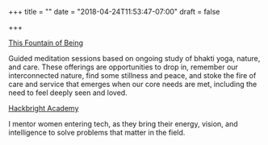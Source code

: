 +++
title = ""
date = "2018-04-24T11:53:47-07:00"
draft = false

+++

[This Fountain of Being](https://podcasts.apple.com/us/podcast/this-fountain-of-being/id1485854868)

Guided meditation sessions based on ongoing study of bhakti yoga, 
nature, and care. These offerings are opportunities to drop in, 
remember our interconnected nature, find some stillness and peace, 
and stoke the fire of care and service that emerges when our core needs 
are met, including the need to feel deeply seen and loved. 

[Hackbright Academy](https://hackbrightacademy.com/)

I mentor women entering tech, as they bring their energy, vision, and 
intelligence to solve problems that matter in the field.


